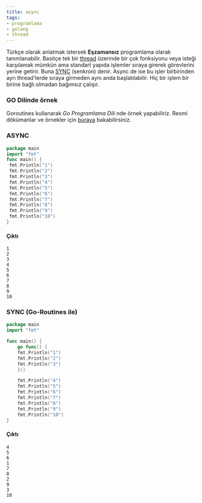 ```yaml
---
title: async
tags:
- programlama
- golang
- thread
---
```


Türkçe olarak anlatmak istersek **Eşzamansız** programlama olarak tanımlanabilir. Basitçe tek bir [thread](/thread) üzerinde bir çok fonksiyonu veya isteği karşılamak mümkün ama standart yapıda işlemler sıraya girerek görevlerini yerine getirir. Buna [SYNC](/sync) (senkron) denir. Async de ise bu işler birbirinden ayrı thread'lerde sıraya girmeden aynı anda başlatılabilir. Hiç bir işlem bir birine bağlı olmadan bağımsız çalışır.

### GO Dilinde örnek
Goroutines kullanarak *Go Programlama Dili* nde örnek yapabiliriz. Resmi dökümanlar ve örnekler için [buraya](https://tour.golang.org/concurrency/1) bakabilirsiniz.

### ASYNC

```go
package main
import "fmt"
func main() {
 fmt.Println("1")
 fmt.Println("2")
 fmt.Println("3")
 fmt.Println("4")
 fmt.Println("5")
 fmt.Println("6")
 fmt.Println("7")
 fmt.Println("8")
 fmt.Println("9")
 fmt.Println("10")
}
```
#### Çıktı
```
1
2
3
4
5
6
7
8
9
10
```

### SYNC (Go-Routines ile)
```go
package main
import "fmt"

func main() {
    go func() {
    fmt.Println("1")
    fmt.Println("2")
    fmt.Println("3")
    }()

    fmt.Println("4")
    fmt.Println("5")
    fmt.Println("6")
    fmt.Println("7")
    fmt.Println("8")
    fmt.Println("9")
    fmt.Println("10")
}
```
#### Çıktı
```
4
5
6
1
7
8
2
9
3
10
```
